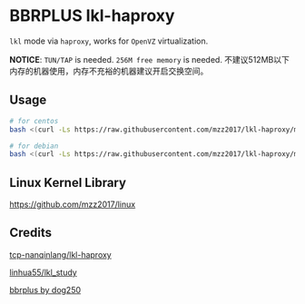 # BBRPLUS lkl-haproxy

`lkl` mode via `haproxy`, works for `OpenVZ` virtualization.

**NOTICE**: `TUN/TAP` is needed. `256M free memory` is needed. 不建议512MB以下内存的机器使用，内存不充裕的机器建议开启交换空间。

## Usage

```bash
# for centos
bash <(curl -Ls https://raw.githubusercontent.com/mzz2017/lkl-haproxy/master/lkl-haproxy-centos-nocheckvirt.sh)

# for debian
bash <(curl -Ls https://raw.githubusercontent.com/mzz2017/lkl-haproxy/master/lkl-haproxy-debian-nocheckvirt.sh)

```

## Linux Kernel Library

https://github.com/mzz2017/linux

## Credits

[tcp-nanqinlang/lkl-haproxy](https://github.com/tcp-nanqinlang/lkl-haproxy)

[linhua55/lkl_study](https://github.com/linhua55/lkl_study)

[bbrplus by dog250](https://blog.csdn.net/dog250/article/details/80629551)